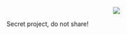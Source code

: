 <p align="center">
  <a href="https://mojojs.org">
    <img src="https://raw.github.com/mojolicious/mojo.js/main/docs/logo.png?raw=true" style="margin: 0 auto;">
  </a>
</p>

Secret project, do not share!
